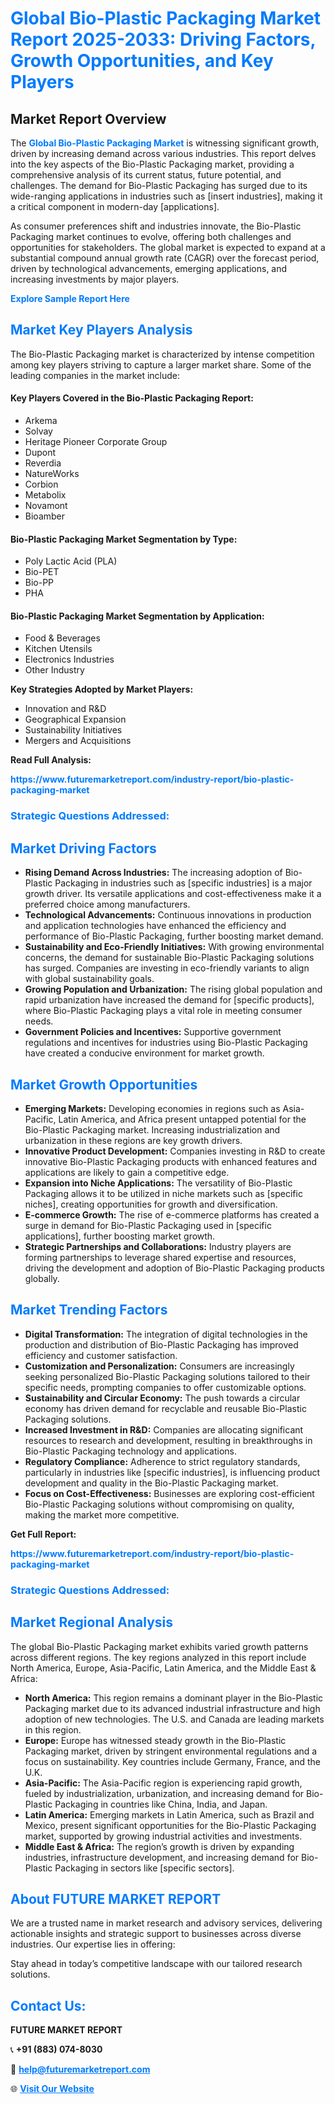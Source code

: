 <h1 style="color: #007BFF;">Global Bio-Plastic Packaging Market Report 2025-2033: Driving Factors, Growth Opportunities, and Key Players</h1>

<section id="overview">
<h2>Market Report Overview</h2>
<p>The <a href="https://www.futuremarketreport.com/industry-report/bio-plastic-packaging-market" style="color: #007BFF; text-decoration: none;"><strong>Global Bio-Plastic Packaging Market</strong></a> is witnessing significant growth, driven by increasing demand across various industries. This report delves into the key aspects of the Bio-Plastic Packaging market, providing a comprehensive analysis of its current status, future potential, and challenges. The demand for Bio-Plastic Packaging has surged due to its wide-ranging applications in industries such as [insert industries], making it a critical component in modern-day [applications].</p>
<p>As consumer preferences shift and industries innovate, the Bio-Plastic Packaging market continues to evolve, offering both challenges and opportunities for stakeholders. The global market is expected to expand at a substantial compound annual growth rate (CAGR) over the forecast period, driven by technological advancements, emerging applications, and increasing investments by major players.</p>
</section>

<section id="overview">
<p><a href="https://www.futuremarketreport.com/request-sample/reportId=115072" style="color: #007BFF; text-decoration: none;"><strong>Explore Sample Report Here</strong></a></p>
</section>

<section id="key-players">
<h2 style="color: #007BFF;">Market Key Players Analysis</h2>
<p>The Bio-Plastic Packaging market is characterized by intense competition among key players striving to capture a larger market share. Some of the leading companies in the market include:</p>
<h4>Key Players Covered in the Bio-Plastic Packaging Report:</h4>
<ul><li>Arkema</li><li>Solvay</li><li>Heritage Pioneer Corporate Group</li><li>Dupont</li><li>Reverdia</li><li>NatureWorks</li><li>Corbion</li><li>Metabolix</li><li>Novamont</li><li>Bioamber</li></ul>
<h4>Bio-Plastic Packaging Market Segmentation by Type:</h4>
<ul><li>Poly Lactic Acid (PLA)</li><li>Bio-PET</li><li>Bio-PP</li><li>PHA</li></ul>

<h4>Bio-Plastic Packaging Market Segmentation by Application:</h4>
<ul><li>Food &amp; Beverages</li><li>Kitchen Utensils</li><li>Electronics Industries</li><li>Other Industry</li></ul>
<p><strong>Key Strategies Adopted by Market Players:</strong></p>
<ul>
<li>Innovation and R&D</li>
<li>Geographical Expansion</li>
<li>Sustainability Initiatives</li>
<li>Mergers and Acquisitions</li>
</ul>
</section>

<section>
<p><strong>Read Full Analysis: </strong></p><a href="https://www.futuremarketreport.com/industry-report/bio-plastic-packaging-market" style="color: #007BFF; text-decoration: none;"><strong>https://www.futuremarketreport.com/industry-report/bio-plastic-packaging-market</strong></a>
<h3 style="color: #007BFF;">Strategic Questions Addressed:</h3>
</section>

<section id="driving-factors">
<h2 style="color: #007BFF;">Market Driving Factors</h2>
<ul>
<li><strong>Rising Demand Across Industries:</strong> The increasing adoption of Bio-Plastic Packaging in industries such as [specific industries] is a major growth driver. Its versatile applications and cost-effectiveness make it a preferred choice among manufacturers.</li>
<li><strong>Technological Advancements:</strong> Continuous innovations in production and application technologies have enhanced the efficiency and performance of Bio-Plastic Packaging, further boosting market demand.</li>
<li><strong>Sustainability and Eco-Friendly Initiatives:</strong> With growing environmental concerns, the demand for sustainable Bio-Plastic Packaging solutions has surged. Companies are investing in eco-friendly variants to align with global sustainability goals.</li>
<li><strong>Growing Population and Urbanization:</strong> The rising global population and rapid urbanization have increased the demand for [specific products], where Bio-Plastic Packaging plays a vital role in meeting consumer needs.</li>
<li><strong>Government Policies and Incentives:</strong> Supportive government regulations and incentives for industries using Bio-Plastic Packaging have created a conducive environment for market growth.</li>
</ul>
</section>

<section id="growth-opportunities">
<h2 style="color: #007BFF;">Market Growth Opportunities</h2>
<ul>
<li><strong>Emerging Markets:</strong> Developing economies in regions such as Asia-Pacific, Latin America, and Africa present untapped potential for the Bio-Plastic Packaging market. Increasing industrialization and urbanization in these regions are key growth drivers.</li>
<li><strong>Innovative Product Development:</strong> Companies investing in R&D to create innovative Bio-Plastic Packaging products with enhanced features and applications are likely to gain a competitive edge.</li>
<li><strong>Expansion into Niche Applications:</strong> The versatility of Bio-Plastic Packaging allows it to be utilized in niche markets such as [specific niches], creating opportunities for growth and diversification.</li>
<li><strong>E-commerce Growth:</strong> The rise of e-commerce platforms has created a surge in demand for Bio-Plastic Packaging used in [specific applications], further boosting market growth.</li>
<li><strong>Strategic Partnerships and Collaborations:</strong> Industry players are forming partnerships to leverage shared expertise and resources, driving the development and adoption of Bio-Plastic Packaging products globally.</li>
</ul>
</section>

<section id="trending-factors">
<h2 style="color: #007BFF;">Market Trending Factors</h2>
<ul>
<li><strong>Digital Transformation:</strong> The integration of digital technologies in the production and distribution of Bio-Plastic Packaging has improved efficiency and customer satisfaction.</li>
<li><strong>Customization and Personalization:</strong> Consumers are increasingly seeking personalized Bio-Plastic Packaging solutions tailored to their specific needs, prompting companies to offer customizable options.</li>
<li><strong>Sustainability and Circular Economy:</strong> The push towards a circular economy has driven demand for recyclable and reusable Bio-Plastic Packaging solutions.</li>
<li><strong>Increased Investment in R&D:</strong> Companies are allocating significant resources to research and development, resulting in breakthroughs in Bio-Plastic Packaging technology and applications.</li>
<li><strong>Regulatory Compliance:</strong> Adherence to strict regulatory standards, particularly in industries like [specific industries], is influencing product development and quality in the Bio-Plastic Packaging market.</li>
<li><strong>Focus on Cost-Effectiveness:</strong> Businesses are exploring cost-efficient Bio-Plastic Packaging solutions without compromising on quality, making the market more competitive.</li>
</ul>
</section>

<section>
<p><strong>Get Full Report: </strong></p><a href="https://www.futuremarketreport.com/industry-report/bio-plastic-packaging-market" style="color: #007BFF; text-decoration: none;"><strong>https://www.futuremarketreport.com/industry-report/bio-plastic-packaging-market</strong></a>
<h3 style="color: #007BFF;">Strategic Questions Addressed:</h3>
</section>


<section id="regional-analysis">
<h2 style="color: #007BFF;">Market Regional Analysis</h2>
<p>The global Bio-Plastic Packaging market exhibits varied growth patterns across different regions. The key regions analyzed in this report include North America, Europe, Asia-Pacific, Latin America, and the Middle East & Africa:</p>
<ul>
<li><strong>North America:</strong> This region remains a dominant player in the Bio-Plastic Packaging market due to its advanced industrial infrastructure and high adoption of new technologies. The U.S. and Canada are leading markets in this region.</li>
<li><strong>Europe:</strong> Europe has witnessed steady growth in the Bio-Plastic Packaging market, driven by stringent environmental regulations and a focus on sustainability. Key countries include Germany, France, and the U.K.</li>
<li><strong>Asia-Pacific:</strong> The Asia-Pacific region is experiencing rapid growth, fueled by industrialization, urbanization, and increasing demand for Bio-Plastic Packaging in countries like China, India, and Japan.</li>
<li><strong>Latin America:</strong> Emerging markets in Latin America, such as Brazil and Mexico, present significant opportunities for the Bio-Plastic Packaging market, supported by growing industrial activities and investments.</li>
<li><strong>Middle East & Africa:</strong> The region’s growth is driven by expanding industries, infrastructure development, and increasing demand for Bio-Plastic Packaging in sectors like [specific sectors].</li>
</ul>
</section>

<footer>
<h2 style="color: #007BFF;">About FUTURE MARKET REPORT</h2>
<p>We are a trusted name in market research and advisory services, delivering actionable insights and strategic support to businesses across diverse industries. Our expertise lies in offering:</p>

<p>Stay ahead in today’s competitive landscape with our tailored research solutions.</p>

<h2 style="color: #007BFF;">Contact Us:</h2>
<p><strong>FUTURE MARKET REPORT</strong></p>
<p>📞 <strong>+91 (883) 074-8030</strong></p>
<p>📧 <strong><a href="mailto:help@futuremarketreport.com" style="color: #007BFF;">help@futuremarketreport.com</a></strong></p>
<p>🌐 <strong><a href="https://www.futuremarketreport.com/" style="color: #007BFF;">Visit Our Website</a></strong></p>
</footer>